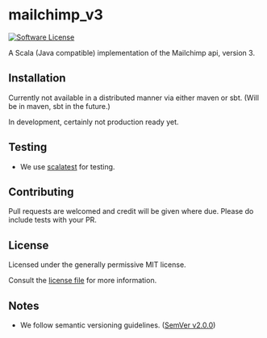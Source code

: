 # mailchimp_v3

[![Software License][ico-license]](LICENSE.md)

A Scala (Java compatible) implementation of the Mailchimp api, version 3.

## Installation

Currently not available in a distributed manner via either maven or sbt.
(Will be in maven, sbt in the future.)

In development, certainly not production ready yet.

## Testing

* We use [scalatest](http://www.scalatest.org) for testing.

## Contributing

Pull requests are welcomed and credit will be given where due. Please do include tests with your PR.

## License
Licensed under the generally permissive MIT license.

Consult the [license file](LICENSE.md) for more information.

## Notes

* We follow semantic versioning guidelines. ([SemVer v2.0.0](http://semver.org/))

[ico-license]: https://img.shields.io/badge/license-MIT-brightgreen.svg?style=flat-square

